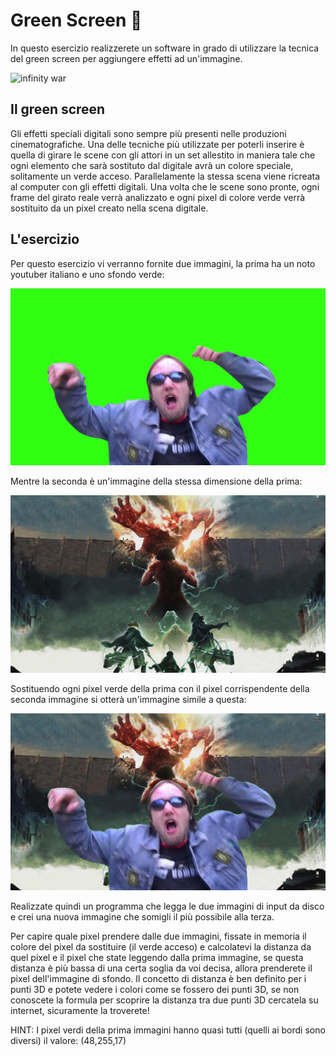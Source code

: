 # Green Screen :motor_scooter:

In questo esercizio realizzerete un software in grado di utilizzare la tecnica del green screen per aggiungere effetti ad un'immagine.


![infinity war](https://australianimage.com.au/wp-content/uploads/2019/06/green-screen-1.jpg)


## Il green screen

Gli effetti speciali digitali sono sempre più presenti nelle produzioni cinematografiche. Una delle tecniche più utilizzate per poterli inserire è quella di girare le scene con gli attori in un set allestito in maniera tale che ogni elemento che sarà sostituto dal digitale avrà un colore speciale, solitamente un verde acceso. Parallelamente la stessa scena viene ricreata al computer con gli effetti digitali. Una volta che le scene sono pronte, ogni frame del girato reale verrà analizzato e ogni pixel di colore verde verrà sostituito da un pixel creato nella scena digitale.


## L'esercizio

Per questo esercizio vi verranno fornite due immagini, la prima ha un noto youtuber italiano e uno sfondo verde:

![zeb89](zeb89.jpg)

Mentre la seconda è un'immagine della stessa dimensione della prima:

![aot](aot.jpg)

Sostituendo ogni pixel verde della prima con il pixel corrispendente della seconda immagine si otterà un'immagine simile a questa:

![output](outputImage.jpg)

Realizzate quindi un programma che legga le due immagini di input da disco e crei una nuova immagine che somigli il più possibile alla terza.

Per capire quale pixel prendere dalle due immagini, fissate in memoria il colore del pixel da sostituire (il verde acceso) e calcolatevi la distanza da quel pixel e il pixel che state leggendo dalla prima immagine, se questa distanza è più bassa di una certa soglia da voi decisa, allora prenderete il pixel dell'immagine di sfondo. Il concetto di distanza è ben definito per i punti 3D e potete vedere i colori come se fossero dei punti 3D, se non conoscete la formula per scoprire la distanza tra due punti 3D cercatela su internet, sicuramente la troverete!

HINT: I pixel verdi della prima immagini hanno quasi tutti (quelli ai bordi sono diversi) il valore: (48,255,17)